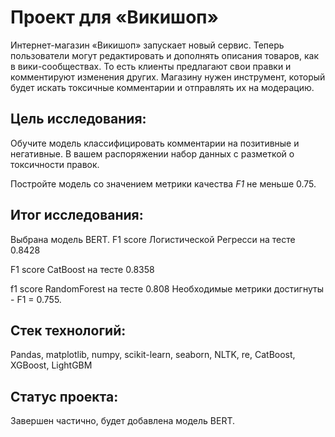 # Проект для «Викишоп»

Интернет-магазин «Викишоп» запускает новый сервис. Теперь пользователи могут редактировать и дополнять описания товаров, как в вики-сообществах. То есть клиенты предлагают свои правки и комментируют изменения других. Магазину нужен инструмент, который будет искать токсичные комментарии и отправлять их на модерацию. 

## Цель исследования:

Обучите модель классифицировать комментарии на позитивные и негативные. В вашем распоряжении набор данных с разметкой о токсичности правок.

Постройте модель со значением метрики качества *F1* не меньше 0.75. 

## Итог исследования:

Выбрана модель BERT. F1 score Логистической Регресси на тесте 0.8428

F1 score CatBoost на тесте 0.8358

f1 score RandomForest на тесте 0.808 Необходимые метрики достигнуты - F1 = 0.755. 

## Стек технологий:

Pandas, matplotlib, numpy, scikit-learn, seaborn, NLTK, re, CatBoost, XGBoost, LightGBM

## Статус проекта:

Завершен частично, будет добавлена модель BERT.
